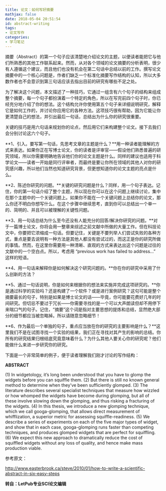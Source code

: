 ```yaml
---
title: 论文：如何写好摘要
mathjax: false
date: 2018-05-04 20:51:54
id: abstract-writing
tags:
- 论文写作
categories:
- 学习笔记
---
```


摘要（Abstract）的第一个句子应该清楚地介绍论文的主题，以便读者能把它与他们所熟悉的其他工作联系起来。然而，从对各个领域的论文摘要的分析表明，很少有人遵循这个建议，而且他们也没有机会在第二句话中总结以前的工作。撰写论文摘要中的一个核心问题是，作者们缺乏一个标准化摘要写作结构的认知，所以大多数作者也不会意识到第三句话应该去指出目前的研究有哪些不足之处。

<!---more--->

为了解决这个问题，本文描述了一种技巧，它通过一组含有六个句子的结构来组成整个摘要，每一个句子都扮演着一个特定的角色，所以在写完前四个句子时，你已经充分地介绍了你的想法。这个结构允许你使用第五个句子来详细说明研究，解释它是如何工作的，并讨论你应用它的各种方法。这项技巧很有帮助，因为它能让你更清楚自己的想法，并引出最后一句话，总结出为什么你的研究很重要。

关键的技巧是用六句话来规划你的论点，然后用它们来构建整个论文。接下去我们会分别讨论这六个句子。

**1、引入。要写第一句话，先思考文章的主题是什么？**用一种读者能理解的方式来表达。如果你正在写博士论文，你的读者是评审官——假设他们熟悉普遍的研究领域，所以你需要明确地告诉他们你的论文主题是什么。同样的建议也适用于科学论文——读者一开始是同行评审者，而最终是要让你所在领域的其他人对你的研究感兴趣，所以他们当然也知道研究背景，但更想知道你的论文主题的亮点是什么。

**2、陈述你研究的问题。**关键的研究问题是什么？同样，用一个句子表达。记住，你的第一句话介绍了整个主题，所以现在你可以在这个问题上继续讨论，集中在那个主题中的一个关键问题上。如果你不能在一个关键问题上总结你的论文，那么你还不明白你想写什么。在这个步骤中继续思考，直到你可以总结出一个单一的、简明的、并且可以被理解的关键性问题。

**3、用一句话总结为什么至今还没有人能充分的回答/解决你研究的问题。**对于一篇博士论文，你将会用一整章来综述之前文献中所做的大量工作。但在科技论文中，你要把它浓缩成一句话。但要记住，关键是不要列举人们尝试失败的各种方式，重点是要去说明有一种方法是其他人都没有尝试过的，而这正是你的研究所做的事情。然而，在这里你需要用一种清晰、直观的方式来表达出这个问题是过往的文献中的一个空白点。所以，考虑用 “previous work has failed to address…” 这样的短语。

**4、用一句话来解释你是如何解决这个研究问题的。**你在你的研究中采用了什么创新的方法？

**5、通过一句话说明，你是如何来根据你的想法来实施并完成这项研究的。**你是通过科学的实验吗？还是构建了一个软件？或是进行案例研究？这句可能是整个摘要最长的句子，特别是如果是博士论文的话——毕竟，你可能要花费好几年的时间研究。但切忌不要过于冗长——你需要寻找的是一个可以大声朗读但却不用停下来喘口气的句子。记住，“摘要”这个词是指对主要思想的提炼和总结，显然绝大部分的细节都应当被忽略掉。所以请随意忽略细节！

**6、作为最后一个单独的句子，重点应当放在你的研究的主要影响是什么？**这里我们不是在试图寻找一个实验的结果，我们正在寻找对其产生的影响的总结。你所有的研究结果归根结底究竟意味着什么？为什么其他人要关心你的研究呢？他们能做什么来进一步研究你的研究。

下面是一个非常简单的例子，便于读者理解我们刚才讨论的写作结构：

**ABSTRACT**

(1) In widgetology, it’s long been understood that you have to glomp the widgets before you can squiffle them. (2) But there is still no known general method to determine when they’ve been sufficiently glomped. (3) The literature describes several specialist techniques that measure how wizzled or how whomped the widgets have become during glomping, but all of these involve slowing down the glomping, and thus risking a fracturing of the widgets. (4) In this thesis, we introduce a new glomping technique, which we call googa-glomping, that allows direct measurement of whifflization, a superior metric for assessing squiffle-readiness. (5) We describe a series of experiments on each of the five major types of widget, and show that in each case, googa-glomping runs faster than competing techniques, and produces glomped widgets that are perfect for squiffling. (6) We expect this new approach to dramatically reduce the cost of squiffled widgets without any loss of quality, and hence make mass production viable.

参考原文：

<http://www.easterbrook.ca/steve/2010/01/how-to-write-a-scientific-abstract-in-six-easy-steps>

**转自：LetPub专业SCI论文编辑**